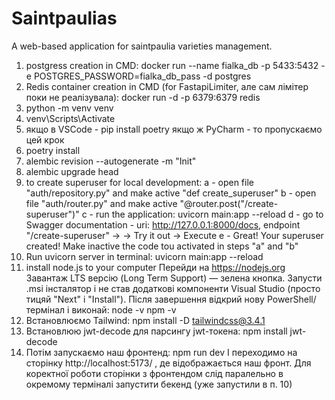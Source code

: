 # Saintpaulias
A web-based application for saintpaulia varieties management.

1) postgress creation in CMD:
   docker run --name fialka_db -p 5433:5432 -e POSTGRES_PASSWORD=fialka_db_pass -d postgres
2) Redis container creation in CMD (for FastapiLimiter, але сам лімітер поки не реалізувала):
   docker run -d -p 6379:6379 redis
3) python -m venv venv
4) venv\Scripts\Activate
5) якщо в VSCode - pip install poetry 
   якщо ж PyCharm - то пропускаємо цей крок
6) poetry install
7) alembic revision --autogenerate -m "Init"
8) alembic upgrade head
9) to create superuser for local development: 
a - open file "auth/repository.py" and make  active "def create_superuser"
b - open file "auth/router.py" and make  active "@router.post("/create-superuser")"
c - run the application: uvicorn main:app --reload
d - go to Swagger documentation - uri: http://127.0.0.1:8000/docs, endpoint "/create-superuser" ->
   -> Try it out -> Execute
e - Great! Your superuser created! Make inactive the code tou activated in steps "a" and "b"
10) Run uvicorn server in terminal: 
uvicorn main:app --reload
11) install node.js to your computer
Перейди на https://nodejs.org
Завантаж LTS версію (Long Term Support) — зелена кнопка.
Запусти .msi інсталятор і не став додаткові компоненти Visual Studio (просто тицяй "Next" і "Install").
Після завершення відкрий нову PowerShell/термінал і виконай:
node -v
npm -v
12) Встановлюємо Tailwind:
npm install -D tailwindcss@3.4.1
13) Встановлюю jwt-decode для парсингу jwt-токена:
npm install jwt-decode
14) Потім запускаємо наш фронтенд: npm run dev
І переходимо на сторінку http://localhost:5173/ , де відображається наш фронт.
Для коректної роботи сторінки з фронтендом слід паралельно в окремому терміналі запустити бекенд (уже запустили в п. 10) 
